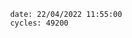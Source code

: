 

                date: 22/04/2022 11:55:00
                cycles: 49200

                         